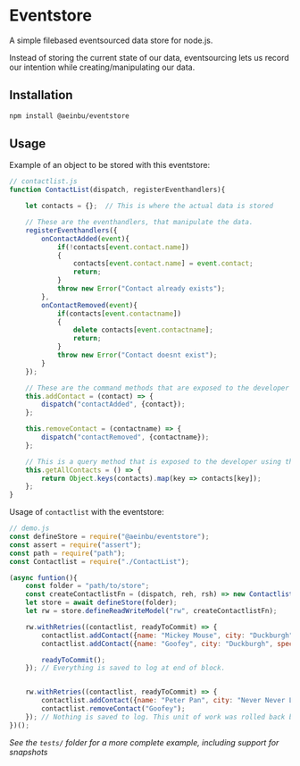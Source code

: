# Eventstore
A simple filebased eventsourced data store for node.js.

Instead of storing the current state of our data, eventsourcing lets us record our intention while creating/manipulating our data.

## Installation

```bash
npm install @aeinbu/eventstore
```

## Usage

Example of an object to be stored with this eventstore:

```javascript
// contactlist.js
function ContactList(dispatch, registerEventhandlers){

	let contacts = {};  // This is where the actual data is stored

	// These are the eventhandlers, that manipulate the data.
	registerEventhandlers({
		onContactAdded(event){
			if(!contacts[event.contact.name])
			{
				contacts[event.contact.name] = event.contact;
				return;
			}
			throw new Error("Contact already exists");
		},
		onContactRemoved(event){
			if(contacts[event.contactname])
			{
				delete contacts[event.contactname];
				return;
			}
			throw new Error("Contact doesnt exist");			
		}
	});

	// These are the command methods that are exposed to the developer using this class
	this.addContact = (contact) => {
		dispatch("contactAdded", {contact});
	};

	this.removeContact = (contactname) => {
		dispatch("contactRemoved", {contactname});
	};

	// This is a query method that is exposed to the developer using this class
	this.getAllContacts = () => {
		return Object.keys(contacts).map(key => contacts[key]);
	};
}
```

Usage of `contactlist` with the eventstore:

```javascript
// demo.js
const defineStore = require("@aeinbu/eventstore");
const assert = require("assert");
const path = require("path");
const Contactlist = require("./ContactList");

(async funtion(){
	const folder = "path/to/store";
	const createContactlistFn = (dispatch, reh, rsh) => new Contactlist(dispatch, reh);
	let store = await defineStore(folder);
	let rw = store.defineReadWriteModel("rw", createContactlistFn);

	rw.withRetries((contactlist, readyToCommit) => {
		contactlist.addContact({name: "Mickey Mouse", city: "Duckburgh", species: "Mouse"});
		contactlist.addContact({name: "Goofey", city: "Duckburgh", species: "Dog"});

		readyToCommit();
	}); // Everything is saved to log at end of block.


	rw.withRetries((contactlist, readyToCommit) => {
		contactlist.addContact({name: "Peter Pan", city: "Never Never Land", species: "Boy"});
		contactlist.removeContact("Goofey");
	}); // Nothing is saved to log. This unit of work was rolled back because no call was made to readyToCommit().
})();
```

_See the `tests/` folder for a more complete example, including support for snapshots_